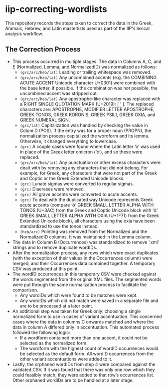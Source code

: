 # iip-correcting-wordlists

This repository records the steps taken to correct the data in the Greek, Aramaic, Hebrew, and Latin masterlists used as part of the IIP's lexical analysis workflow.

## The Correction Process

- This process occurred in multiple stages. The data in Columns A, C, and E (Normalized, Lemma, and NormalizedID) was normalized as follows:
  - `(grc/arc/heb/lat)` Leading or trailing whitespace was removed.
  - `(grc/arc/heb/lat)` Any uncombined accents (e.g. the COMBINING ACUTE ACCENT Unicode character U+0301) were combined with the base letter, if possible. If the combination was not possible, the uncombined accent was stripped out.
  - `(grc/arc/heb/lat)` Any apostrophe-like character was replaced with a RIGHT SINGLE QUOTATION MARK (U+2019): \[ ’ ]. The replaced characters are: APOSTROPHE, MODIFIER LETTER APOSTROPHE, GREEK TONOS, GREEK KORONIS, GREEK PSILI, GREEK OXIA, and GREEK NUMERAL SIGN.
  - `(grc/lat)` Capitalization was handled by checking the value in Colum D (POS). If the entry was for a proper noun (PROPN), the normalization process capitalized the wordform and its lemma. Otherwise, it changed everything to lowercase.
  - `(grc)` A couple cases were found where the Latin letter ‘o’ was used in place of the Greek letter omicron (‘ο’), and so these were replaced.
  - `(grc/arc/heb/lat)` Any punctuation or other excess characters were dealt with by removing any characters that did not belong. For example, for Greek, any characters that were not part of the Greek and Coptic or the Greek Extended Unicode blocks.
  - `(grc)` Lunate sigmas were converted to regular sigmas.
  - `(grc)` Diaereses were removed.
  - `(grc)` All grave accents were converted to acute accents.
  - `(grc)` To deal with the duplicated way Unicode represents Greek acute accents (compare ‘ά’ GREEK SMALL LETTER ALPHA WITH TONOS (U+3AC) from the Greek and Coptic Unicode block with ‘ά’ GREEK SMALL LETTER ALPHA WITH OXIA (U+1F71) from the Greek Extended Unicode block), all characters using the oxia have been standardized to use the tonos instead.
  - `(heb/arc)` Pointing was removed from the Normalized and the NormalizedID columns. It was maintained in the Lemma column.
- The data in Column B (Occurrences) was standardized to remove ‘.xml’ strings and to remove duplicate wordIDs.
- After the normalization process, any rows which were exact duplicates (with the exception of their values in the Occurrences column) were merged, and their Occurrences data combined together. A temporary CSV was produced at this point.
- The wordID occurrences in this temporary CSV were checked against the words  segmented from the original XML files. The segmented words were put through the same normalization process to facilitate the comparison.
  - Any wordIDs which were found to be matches were kept.
  - Any wordIDs which did not match were saved in a separate file and are to be processed at a later point.
- An additional step was taken for Greek only: choosing a single normalized form to use in cases of variant accentuation. This concerned cases where the data in columns C onwards matched and where the data in column A differed only in accentuation. This automated process followed the following logic:
  - If a wordform contained more than one accent, it could not be selected as the normalized form.
  - The wordform with the highest count of wordID occurrences would be selected as the default form. All wordID occurrences from the other variant accentuations were added to it.
- Lastly, the orphaned wordIDs from step 4 were compared against the validated CSV. If it was found that there was only one row which they could feasibly match, they were added to that row’s occurrences list. Other orphaned wordIDs are to be handled at a later stage.
